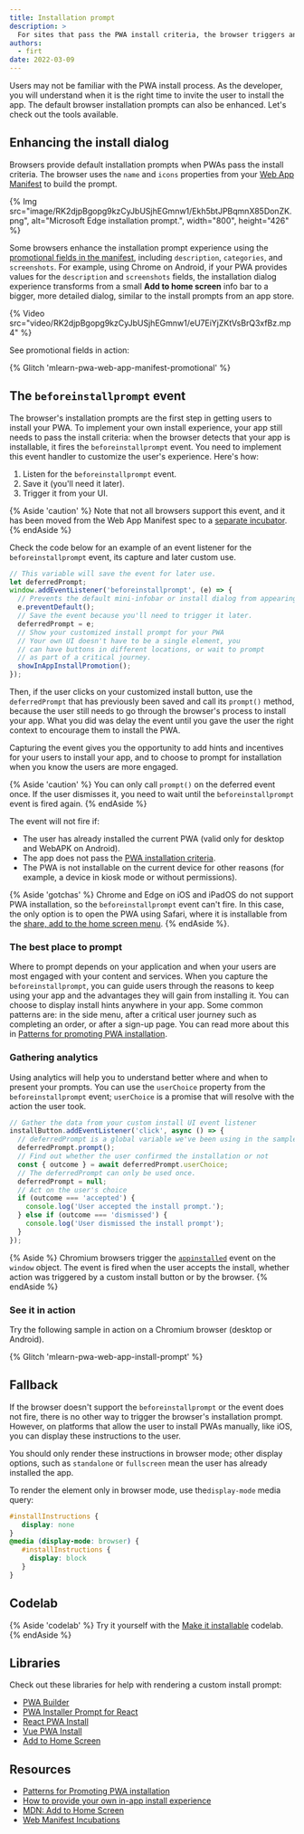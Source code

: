 ```yaml
---
title: Installation prompt
description: >
  For sites that pass the PWA install criteria, the browser triggers an event to prompt the user to install it. The good news is that you can use this event to customize your prompt and invite users to install your app.
authors:
  - firt
date: 2022-03-09
---
```


Users may not be familiar with the PWA install process. As the developer, you will understand when it is the right time to invite the user to install the app. The default browser installation prompts can also be enhanced. Let's check out the tools available.

## Enhancing the install dialog

Browsers provide default installation prompts when PWAs pass the install criteria. The browser uses the `name` and `icons` properties from your [Web App Manifest](/learn/pwa/web-app-manifest) to build the prompt.

{% Img src="image/RK2djpBgopg9kzCyJbUSjhEGmnw1/Ekh5btJPBqmnX85DonZK.png", alt="Microsoft Edge installation prompt.", width="800", height="426" %}

Some browsers enhance the installation prompt experience using the [promotional fields in the manifest](/learn/pwa/web-app-manifest/#promotional-fields), including `description`, `categories`, and `screenshots`. For example, using Chrome on Android, if your PWA provides values for the `description` and `screenshots` fields, the installation dialog experience transforms from a small **Add to home screen** info bar to a bigger, more detailed dialog, similar to the install prompts from an app store.

{% Video src="video/RK2djpBgopg9kzCyJbUSjhEGmnw1/eU7EiYjZKtVsBrQ3xfBz.mp4" %}

See promotional fields in action:

{% Glitch 'mlearn-pwa-web-app-manifest-promotional' %}

## The `beforeinstallprompt` event

The browser's installation prompts are the first step in getting  users to install your PWA. To implement your own install experience, your app still needs to pass the install criteria: when the browser detects that your app is installable, it fires the `beforeinstallprompt` event. You need to implement this event handler to customize the user's experience. Here's how:

1. Listen for the `beforeinstallprompt` event. 
1. Save it (you'll need it later). 
1. Trigger it from your UI.

{% Aside 'caution' %}
Note that not all browsers support this event, and it has been moved from the Web App Manifest spec to a [separate incubator](https://wicg.github.io/manifest-incubations/).
{% endAside %}

Check the code below for an example of an event listener for the `beforeinstallprompt` event, its capture and later custom use.

```js
// This variable will save the event for later use.
let deferredPrompt;
window.addEventListener('beforeinstallprompt', (e) => {
  // Prevents the default mini-infobar or install dialog from appearing on mobile
  e.preventDefault();
  // Save the event because you'll need to trigger it later.
  deferredPrompt = e;
  // Show your customized install prompt for your PWA
  // Your own UI doesn't have to be a single element, you 
  // can have buttons in different locations, or wait to prompt
  // as part of a critical journey.
  showInAppInstallPromotion();
});
```

Then, if the user clicks on your customized install button, use the `deferredPrompt` that has previously been saved and call its `prompt()` method, because the user still needs to go through the browser's process to install your app. What you did was delay the event until you gave the user the right context to encourage them to install the PWA.

Capturing the event gives you the opportunity to add hints and incentives for your users to install your app, and to choose to prompt for installation when you know the users are more engaged.

{% Aside 'caution' %}
You can only call `prompt()` on the deferred event once. If the user dismisses it, you need to wait until the `beforeinstallprompt` event is fired again.
{% endAside %}

The event will not fire if:

- The user has already installed the current PWA (valid only for desktop and WebAPK on Android).
- The app does not pass the [PWA installation criteria](/learn/pwa/installation/#installation-criteria). 
- The PWA is not installable on the current device for other reasons (for example, a device in kiosk mode or without permissions).

{% Aside 'gotchas' %}
Chrome and Edge on iOS and iPadOS do not support PWA installation, so the `beforeinstallprompt` event can't fire. In this case, the only option is to open the PWA using Safari, where it is installable from the [share, add to the home screen menu](/learn/pwa/installation/#installation-criteria).
{% endAside %}.

### The best place to prompt

Where to prompt depends on your application and when your users are most engaged with your content and services. When you capture the `beforeinstallprompt`, you can guide users through the reasons to keep using your app and the advantages they will gain from installing it.
You can choose to display install hints anywhere in your app. Some common patterns are: in the side menu, after a critical user journey such as completing an order, or after a sign-up page. You can read more about this in [Patterns for promoting PWA installation](/promote-install/).

### Gathering analytics

Using analytics will help you to understand better where and when to present your prompts. You can use the `userChoice` property from the `beforeinstallprompt` event; `userChoice` is a promise that will resolve with the action the user took. 

```js
// Gather the data from your custom install UI event listener
installButton.addEventListener('click', async () => {
  // deferredPrompt is a global variable we've been using in the sample to capture the `beforeinstallevent`
  deferredPrompt.prompt();
  // Find out whether the user confirmed the installation or not
  const { outcome } = await deferredPrompt.userChoice;
  // The deferredPrompt can only be used once.
  deferredPrompt = null;
  // Act on the user's choice
  if (outcome === 'accepted') {
    console.log('User accepted the install prompt.');
  } else if (outcome === 'dismissed') {
    console.log('User dismissed the install prompt');
  }
});
```

{% Aside %}
Chromium browsers trigger the [`appinstalled`](https://developer.mozilla.org/docs/Web/API/Window/appinstalled_event) event on the `window` object. The event is fired when the user accepts the install, whether action was triggered by a custom install button or by the browser.
{% endAside %}

### See it in action

Try the following sample in action on a Chromium browser (desktop or Android).

{% Glitch 'mlearn-pwa-web-app-install-prompt' %}

## Fallback

If the browser doesn't support the `beforeinstallprompt` or the event does not fire, there is no other way to trigger the browser's installation prompt. However, on platforms that allow the user to install PWAs manually, like iOS, you can display these instructions to the user.

You should only render these instructions in browser mode; other display options, such as `standalone` or `fullscreen` mean the user has already installed the app.

To render the element only in browser mode, use the`display-mode` media query:

```css
#installInstructions {
   display: none
}
@media (display-mode: browser) {
   #installInstructions {
     display: block
   } 
}
```

## Codelab

{% Aside 'codelab' %}
Try it yourself with the [Make it installable](/codelab-make-installable/) codelab.
{% endAside %}

## Libraries

Check out these libraries for help with rendering a custom install prompt:
- [PWA Builder <pwa-install>](https://github.com/pwa-builder/pwa-install)
- [PWA Installer Prompt for React](https://github.com/shnaveen25/react-pwa-installer-prompt)
- [React PWA Install](https://www.npmjs.com/package/react-pwa-install)
- [Vue PWA Install](https://github.com/Bartozzz/vue-pwa-install)
- [Add to Home Screen](https://github.com/docluv/add-to-homescreen)

##  Resources

- [Patterns for Promoting PWA installation](/promote-install/)
- [How to provide your own in-app install experience](/customize-install/)
- [MDN: Add to Home Screen](https://developer.mozilla.org/docs/Web/Progressive_web_apps/Add_to_home_screen)
- [Web Manifest Incubations](https://wicg.github.io/manifest-incubations/)
